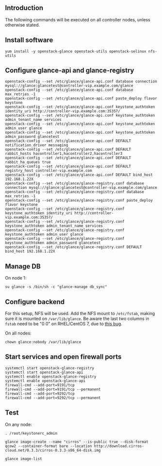 Introduction
------------

The following commands will be executed on all controller nodes, unless otherwise stated.

Install software
----------------

    yum install -y openstack-glance openstack-utils openstack-selinux nfs-utils

Configure glance-api and glance-registry
----------------------------------------

    openstack-config --set /etc/glance/glance-api.conf database connection mysql://glance:glancetest@controller-vip.example.com/glance
    openstack-config --set /etc/glance/glance-api.conf database max_retries -1
    openstack-config --set /etc/glance/glance-api.conf paste_deploy flavor keystone
    openstack-config --set /etc/glance/glance-api.conf keystone_authtoken identity_uri http://controller-vip.example.com:35357/ 
    openstack-config --set /etc/glance/glance-api.conf keystone_authtoken admin_tenant_name services
    openstack-config --set /etc/glance/glance-api.conf keystone_authtoken admin_user glance
    openstack-config --set /etc/glance/glance-api.conf keystone_authtoken admin_password glancetest
    openstack-config --set /etc/glance/glance-api.conf DEFAULT notification_driver messaging
    openstack-config --set /etc/glance/glance-api.conf DEFAULT rabbit_hosts hacontroller1,hacontroller2,hacontroller3
    openstack-config --set /etc/glance/glance-api.conf DEFAULT rabbit_ha_queues true
    openstack-config --set /etc/glance/glance-api.conf DEFAULT registry_host controller-vip.example.com
    openstack-config --set /etc/glance/glance-api.conf DEFAULT bind_host 192.168.1.22X
    openstack-config --set /etc/glance/glance-registry.conf database connection mysql://glance:glancetest@controller-vip.example.com/glance
    openstack-config --set /etc/glance/glance-registry.conf database max_retries -1
    openstack-config --set /etc/glance/glance-registry.conf paste_deploy flavor keystone
    openstack-config --set /etc/glance/glance-registry.conf keystone_authtoken identity_uri http://controller-vip.example.com:35357/
    openstack-config --set /etc/glance/glance-registry.conf keystone_authtoken admin_tenant_name services
    openstack-config --set /etc/glance/glance-registry.conf keystone_authtoken admin_user glance
    openstack-config --set /etc/glance/glance-registry.conf keystone_authtoken admin_password glancetest
    openstack-config --set /etc/glance/glance-registry.conf DEFAULT bind_host 192.168.1.22X

Manage DB
---------

On node 1:

    su glance -s /bin/sh -c "glance-manage db_sync"

Configure backend
-----------------

For this setup, NFS will be used. Add the NFS mount to `/etc/fstab`, making sure it is mounted on `/var/lib/glance`. Be aware the last two columns in `fstab` need to be "0 0" on RHEL/CentOS 7, due to [this bug](https://bugzilla.redhat.com/show_bug.cgi?id=1120367).

On all nodes:

    chown glance:nobody /var/lib/glance

Start services and open firewall ports
--------------------------------------

    systemctl start openstack-glance-registry
    systemctl start openstack-glance-api
    systemctl enable openstack-glance-registry
    systemctl enable openstack-glance-api
    firewall-cmd --add-port=9191/tcp
    firewall-cmd --add-port=9191/tcp --permanent
    firewall-cmd --add-port=9292/tcp
    firewall-cmd --add-port=9292/tcp --permanent

Test
----

On any node:

    . /root/keystonerc_admin

    glance image-create --name "cirros" --is-public true --disk-format qcow2 --container-format bare --location http://download.cirros-cloud.net/0.3.3/cirros-0.3.3-x86_64-disk.img

    glance image-list
